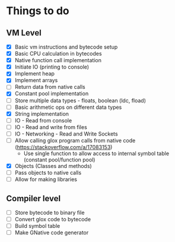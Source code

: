 # Things to do

## VM Level
- [x] Basic vm instructions and bytecode setup
- [x] Basic CPU calculation in bytecodes
- [x] Native function call implementation
- [x] Initiate IO (printing to console)
- [x] Implement heap
- [x] Implement arrays
- [ ] Return data from native calls
- [x] Constant pool implementation
- [ ] Store multiple data types - floats, boolean (ldc, fload)
- [ ] Basic arithmetic ops on different data types
- [x] String implementation
- [ ] IO - Read from console
- [ ] IO - Read and write from files
- [ ] IO - Networking - Read and Write Sockets
- [ ] Allow calling glox program calls from native code (https://stackoverflow.com/a/17083153)
  - Use single function to allow access to internal symbol table (constant pool/function pool)
- [x] Objects (Classes and methods)
- [ ] Pass objects to native calls
- [ ] Allow for making libraries

## Compiler level
- [ ] Store bytecode to binary file
- [ ] Convert glox code to bytecode
- [ ] Build symbol table
- [ ] Make GNative code generator

